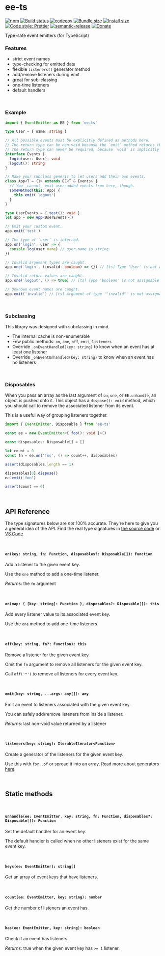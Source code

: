 # ee-ts

[![npm](https://img.shields.io/npm/v/ee-ts.svg)](https://www.npmjs.com/package/ee-ts)
[![Build status](https://travis-ci.org/aleclarson/ee-ts.svg?branch=master)](https://travis-ci.org/aleclarson/ee-ts)
[![codecov](https://codecov.io/gh/aleclarson/ee-ts/branch/master/graph/badge.svg)](https://codecov.io/gh/aleclarson/ee-ts)
[![Bundle size](https://badgen.net/bundlephobia/min/ee-ts)](https://bundlephobia.com/result?p=ee-ts)
[![Install size](https://packagephobia.now.sh/badge?p=ee-ts)](https://packagephobia.now.sh/result?p=ee-ts)
[![Code style: Prettier](https://img.shields.io/badge/code_style-prettier-ff69b4.svg)](https://github.com/prettier/prettier)
[![semantic-release](https://img.shields.io/badge/%20%20%F0%9F%93%A6%F0%9F%9A%80-semantic--release-e10079.svg)](https://github.com/semantic-release/semantic-release)
[![Donate](https://img.shields.io/badge/Donate-PayPal-green.svg)](https://paypal.me/alecdotbiz)

Type-safe event emitters (for TypeScript)

### Features

- strict event names
- type-checking for emitted data
- flexible `listeners()` generator method
- add/remove listeners during emit
- great for sub-classing
- one-time listeners
- default handlers

&nbsp;

### Example

```ts
import { EventEmitter as EE } from 'ee-ts'

type User = { name: string }

// All possible events must be explicitly defined as methods here.
// The return type can be non-void because the `emit` method returns the last non-void value.
// The return type can never be required, because `void` is implicitly added to every event.
interface Events {
  login(user: User): void
  logout(): string
}

// Make your subclass generic to let users add their own events.
class App<T = {}> extends EE<T & Events> {
  // You _cannot_ emit user-added events from here, though.
  someMethod(this: App) {
    this.emit('logout')
  }
}

type UserEvents = { test(): void }
let app = new App<UserEvents>()

// Emit your custom event.
app.emit('test')

// The type of `user` is inferred.
app.on('login', user => {
  console.log(user.name) // user.name is string
})

// Invalid argument types are caught.
app.one('login', (invalid: boolean) => {}) // [ts] Type 'User' is not assignable to type 'boolean'.

// Invalid return values are caught.
app.one('logout', () => true) // [ts] Type 'boolean' is not assignable to type 'string | void'.

// Unknown event names are caught.
app.emit('invalid') // [ts] Argument of type '"invalid"' is not assignable to parameter of type '"login" | "logout"'.
```

&nbsp;

### Subclassing

This library was designed with subclassing in mind.

- The internal cache is non-enumerable
- Few public methods: `on`, `one`, `off`, `emit`, `listeners`
- Override `_onEventHandled(key: string)` to know when an event has at least one listener
- Override `_onEventUnhandled(key: string)` to know when an event has no listeners

&nbsp;

### Disposables

When you pass an array as the last argument of `on`, `one`, or `EE.unhandle`,
an object is pushed onto it. This object has a `dispose(): void` method, which
you should call to remove the associated listener from its event.

This is a useful way of grouping listeners together.

```ts
import { EventEmitter, Disposable } from 'ee-ts'

const ee = new EventEmitter<{ foo(): void }>()

const disposables: Disposable[] = []

let count = 0
const fn = ee.on('foo', () => count++, disposables)

assert(disposables.length == 1)

disposables[0].dispose()
ee.emit('foo')

assert(count == 0)
```

&nbsp;

## API Reference

The type signatures below are _not_ 100% accurate. They're here to give you a general idea of the API. Find the real type signatures in [the source code](./src/ee.ts) or [VS Code](https://code.visualstudio.com/docs/editor/intellisense).

&nbsp;

#### `on(key: string, fn: Function, disposables?: Disposable[]): Function`

Add a listener to the given event key.

Use the `one` method to add a one-time listener.

_Returns:_ the `fn` argument

&nbsp;

#### `on(map: { [key: string]: Function }, disposables?: Disposable[]): this`

Add every listener value to its associated event key.

Use the `one` method to add one-time listeners.

&nbsp;

#### `off(key: string, fn?: Function): this`

Remove a listener for the given event key.

Omit the `fn` argument to remove all listeners for the given event key.

Call `off('*')` to remove all listeners for every event key.

&nbsp;

#### `emit(key: string, ...args: any[]): any`

Emit an event to listeners associated with the given event key.

You can safely add/remove listeners from inside a listener.

_Returns:_ last non-void value returned by a listener

&nbsp;

#### `listeners(key: string): IterableIterator<Function>`

Create a generator of the listeners for the given event key.

Use this with `for..of` or spread it into an array. Read more about generators [here](https://medium.com/javascript-scene/the-hidden-power-of-es6-generators-observable-async-flow-control-cfa4c7f31435).

&nbsp;

## Static methods

&nbsp;

#### `unhandle(ee: EventEmitter, key: string, fn: Function, disposables?: Disposable[]): Function`

Set the default handler for an event key.

The default handler is called when no other listeners exist for the same event key.

&nbsp;

#### `keys(ee: EventEmitter): string[]`

Get an array of event keys that have listeners.

&nbsp;

#### `count(ee: EventEmitter, key: string): number`

Get the number of listeners an event has.

&nbsp;

#### `has(ee: EventEmitter, key: string): boolean`

Check if an event has listeners.

_Returns:_ true when the given event key has `>= 1` listener.
